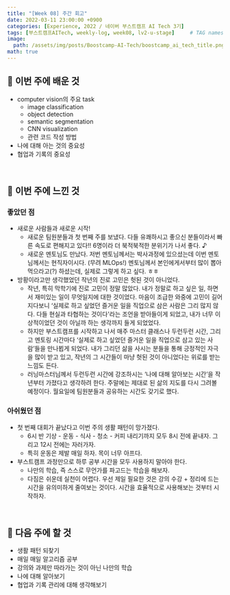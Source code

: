 ```yaml
---
title: "[Week 08] 주간 회고"
date: 2022-03-11 23:00:00 +0900
categories: [Experience, 2022 / 네이버 부스트캠프 AI Tech 3기]
tags: [부스트캠프AITech, weekly-log, week08, lv2-u-stage]     # TAG names should always be lowercase
image: 
  path: /assets/img/posts/Boostcamp-AI-Tech/boostcamp_ai_tech_title.png
math: true
---
```

## **📖 이번 주에 배운 것**
- computer vision의 주요 task
    - image classification
    - object detection
    - semantic segmentation
    - CNN visualization
    - 관련 코드 작성 방법
- 나에 대해 아는 것의 중요성
- 협업과 기록의 중요성

<br>

## **🖤 이번 주에 느낀 것**
### **좋았던 점**
- 새로운 사람들과 새로운 시작!
    - 새로운 팀원분들과 첫 번째 주를 보냈다. 다들 유쾌하시고 좋으신 분들이라서 빠른 속도로 편해지고 있다!! 6명이라 더 북적북적한 분위기가 나서 좋다. ♪
    - 새로운 멘토님도 만났다. 저번 멘토님께서는 박사과정에 있으셨는데 이번 멘토님께서는 현직자이시다. (무려 MLOps!) 멘토님께서 본인에게서부터 많이 뽑아먹으라고(?) 하셨는데, 실제로 그렇게 하고 싶다. ㅎㅎ
- 방황이라고만 생각했었던 작년의 진로 고민은 헛된 것이 아니었다.
    - 작년, 특히 막학기에 진로 고민이 정말 많았다. 내가 정말로 하고 싶은 일, 하면서 재미있는 일이 무엇일지에 대한 것이었다. 마음이 조급한 와중에 고민이 길어지다보니 ‘실제로 하고 싶었던 즐거운 일을 직업으로 삼은 사람은 그리 많지 않다. 다들 현실과 타협하는 것이다'라는 조언을 받아들이게 되었고, 내가 너무 이상적이었던 것이 아닐까 하는 생각까지 들게 되었었다.
    - 하지만 부스트캠프를 시작하고 나서 매주 마스터 클래스나 두런두런 시간, 그리고 멘토링 시간마다 ‘실제로 하고 싶었던 즐거운 일을 직업으로 삼고 있는 사람’들을 만나뵙게 되었다. 내가 그리던 삶을 사시는 분들을 통해 긍정적인 자극을 많이 받고 있고, 작년의 그 시간들이 마냥 헛된 것이 아니었다는 위로를 받는 느낌도 든다.
    - 러닝마스터님께서 두런두런 시간에 강조하시는 ‘나에 대해 알아보는 시간’을 작년부터 가졌다고 생각하려 한다. 주말에는 제대로 된 삶의 지도를 다시 그려볼 예정이다. 월요일에 팀원분들과 공유하는 시간도 갖기로 했다.

### **아쉬웠던 점**
- 첫 번째 대회가 끝났다고 이번 주의 생활 패턴이 망가졌다.
    - 6시 반 기상 - 운동 - 식사 - 청소 - 커피 내리기까지 모두 8시 전에 끝내자. 그리고 12시 전에는 자러가자.
    - 특히 운동은 제발 매일 하자. 목이 너무 아프다.
- 부스트캠프 과정만으로 하루 공부 시간을 모두 사용하지 말아야 한다.
    - 나만의 학습, 즉 스스로 무언가를 파고드는 학습을 해보자.
    - 다짐은 쉬운데 실천이 어렵다. 우선 제일 필요한 것은 강의 수강 + 정리에 드는 시간을 유의미하게 줄여보는 것이다. 시간을 효율적으로 사용해보는 것부터 시작하자.

<br>

## **🚀 다음 주에 할 것**
- 생활 패턴 되찾기
- 매일 매일 알고리즘 공부
- 강의와 과제만 따라가는 것이 아닌 나만의 학습
- 나에 대해 알아보기
- 협업과 기록 관리에 대해 생각해보기